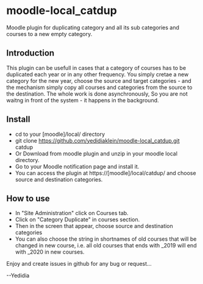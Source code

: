 # moodle-local_catdup

Moodle plugin for duplicating category and all its sub categories and courses to a new empty category.

## Introduction
This plugin can be usefull in cases that a category of courses has to be duplicated each year or in any other frequency.
You simply cretae a new category for the new year, choose the source and target categories - and the mechanism simply copy 
all courses and categories from the source to the destination.
The whole work is done asynchronously, So you are not waitng in front of the system - it happens in the background.

## Install
- cd to your [moodle]/local/ directory
- git clone https://github.com/yedidiaklein/moodle-local_catdup.git catdup
- Or Download from moodle plugin and unzip in your moodle local directory.
- Go to your Moodle notification page and install it.
- You can access the plugin at https://[moodle]/local/catdup/ and choose source and destination categories.

## How to use
- In "Site Administration" click on Courses tab.
- Click on "Category Duplicate" in courses section.
- Then in the screen that appear, choose source and destination categories
- You can also choose the string in shortnames of old courses that will be changed in new course, i.e. all old courses that   ends with _2019 will end with _2020 in new courses.

Enjoy and create issues in github for any bug or request...

--Yedidia
